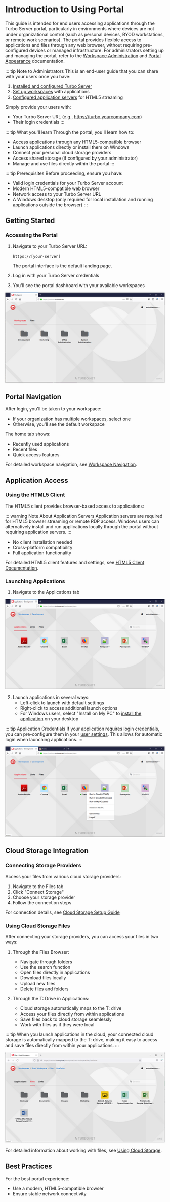 # Introduction to Using Portal

This guide is intended for end users accessing applications through the Turbo Server portal, particularly in environments where devices are not under organizational control (such as personal devices, BYOD workstations, or remote work scenarios). The portal provides flexible access to applications and files through any web browser, without requiring pre-configured devices or managed infrastructure. For administrators setting up and managing the portal, refer to the [Workspace Administration](/server/administration/workspaces.html) and [Portal Appearance](/server/administration/general.html#appearance) documentation.

::: tip Note to Administrators
This is an end-user guide that you can share with your users once you have:
1. [Installed and configured Turbo Server](/guides/server/index.md)
2. [Set up workspaces](/guides/server/workspaces.md) with applications
3. [Configured application servers](/guides/server/application-servers.md) for HTML5 streaming

Simply provide your users with:
- Your Turbo Server URL (e.g., https://turbo.yourcompany.com)
- Their login credentials
:::

::: tip What you'll learn
Through the portal, you'll learn how to:
- Access applications through any HTML5-compatible browser
- Launch applications directly or install them on Windows
- Connect your personal cloud storage providers
- Access shared storage (if configured by your administrator)
- Manage and use files directly within the portal
:::

::: tip Prerequisites
Before proceeding, ensure you have:
- Valid login credentials for your Turbo Server account
- Modern HTML5-compatible web browser
- Network access to your Turbo Server URL
- A Windows desktop (only required for local installation and running applications outside the browser)
:::

## Getting Started

### Accessing the Portal

1. Navigate to your Turbo Server URL:
   ```
   https://[your-server]
   ```
   The portal interface is the default landing page.

2. Log in with your Turbo Server credentials

3. You'll see the portal dashboard with your available workspaces

![Portal Dashboard](/images/dashboard-workspaces.png)

## Portal Navigation

After login, you'll be taken to your workspace:
- If your organization has multiple workspaces, select one
- Otherwise, you'll see the default workspace

The home tab shows:
- Recently used applications
- Recent files
- Quick access features

For detailed workspace navigation, see [Workspace Navigation](/server/portal/dashboard.html#workspace-navigation).

## Application Access

### Using the HTML5 Client

The HTML5 client provides browser-based access to applications:

::: warning Note About Application Servers
Application servers are required for HTML5 browser streaming or remote RDP access. Windows users can alternatively install and run applications locally through the portal without requiring application servers.
:::

- No client installation needed
- Cross-platform compatibility
- Full application functionality

For detailed HTML5 client features and settings, see [HTML5 Client Documentation](/server/portal/html5-client.html).

### Launching Applications

1. Navigate to the Applications tab

![Applications Tab](/images/dashboard.png)

2. Launch applications in several ways:
   - Left-click to launch with default settings
   - Right-click to access additional launch options
   - For Windows users, select "Install on My PC" to [install the application](/client/command-line/installi.md) on your desktop

::: tip Application Credentials
If your application requires login credentials, you can pre-configure them in your [user settings](/server/portal/user-settings.html#authentication). This allows for automatic login when launching applications.
:::

![Application Context Menu](/images/dashboard-context.png)

## Cloud Storage Integration

### Connecting Storage Providers

Access your files from various cloud storage providers:

1. Navigate to the Files tab
2. Click "Connect Storage"
3. Choose your storage provider
4. Follow the connection steps


For connection details, see [Cloud Storage Setup Guide](/server/cloud-storage/end-user.html#end-user)

### Using Cloud Storage Files

After connecting your storage providers, you can access your files in two ways:

1. Through the Files Browser:
   - Navigate through folders
   - Use the search function
   - Open files directly in applications
   - Download files locally
   - Upload new files
   - Delete files and folders

2. Through the T: Drive in Applications:
   - Cloud storage automatically maps to the T: drive
   - Access your files directly from within applications
   - Save files back to cloud storage seamlessly
   - Work with files as if they were local

::: tip
When you launch applications in the cloud, your connected cloud storage is automatically mapped to the T: drive, making it easy to access and save files directly from within your applications.
:::

![Files Browser](/images/file-browser.png)

For detailed information about working with files, see [Using Cloud Storage](/server/portal/dashboard.html#files).

## Best Practices

For the best portal experience:

- Use a modern, HTML5-compatible browser
- Ensure stable network connectivity
